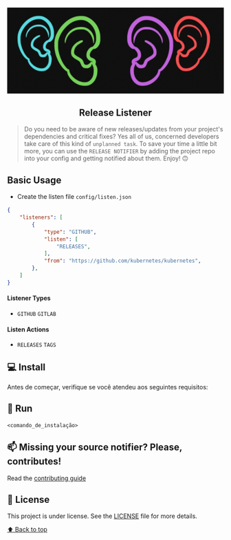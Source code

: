 <p align="center"><img src=".assets/listen.png"/></p>

<h2 align="center">Release Listener</h2>

<!---Esses são exemplos. Veja https://shields.io para outras pessoas ou para personalizar este conjunto de escudos. Você pode querer incluir dependências, status do projeto e informações de licença aqui--->

> Do you need to be aware of new releases/updates from your project's dependencies and critical fixes? Yes all of us, concerned developers take care of this kind of `unplanned task`. To save your time a little bit more, you can use the `RELEASE NOTIFIER` by adding the project repo into your config and getting notified about them. Enjoy! :upside_down_face:  

## Basic Usage

* Create the listen file ```config/listen.json```
```json
{
    "listeners": [
        {
            "type": "GITHUB",
            "listen": [
                "RELEASES",
            ],
            "from": "https://github.com/kubernetes/kubernetes",
        },
    ]
}
```

#### Listener Types

* `GITHUB` `GITLAB`

#### Listen Actions

* `RELEASES` `TAGS`

## 💻 Install

Antes de começar, verifique se você atendeu aos seguintes requisitos:
<!---Estes são apenas requisitos de exemplo. Adicionar, duplicar ou remover conforme necessário--->

## 🚀 Run 

```
<comando_de_instalação>
```

## 📫 Missing your source notifier? Please, contributes!

Read the [contributing guide](CONTRIBUTING.md)

## 📝 License

This project is under license. See the [LICENSE](LICENSE.md) file for more details.

[⬆ Back to top](#release-listener)<br>